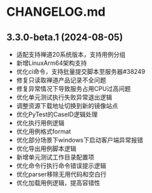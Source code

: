 # CHANGELOG.md

## 3.3.0-beta.1 (2024-08-05)

- 适配支持禅道20系统版本，支持用例分组
- 新增LinuxArm64架构支持
- 优化ci命令，支持批量提交脚本至服务器#38249
- 修复只读取禅道产品记录不全问题
- 修复异常情况下导致服务占用CPU过高问题
- 优化单元测试执行失败异常退出逻辑
- 调整资源下载地址切换到新的镜像站点
- 优化PyTest的CaseID逻辑处理
- 优化执行用例逻辑
- 优化用例格式format
- 优化部分场景下windows下启动客户端异常报错
- 优化导出用例脚本逻辑
- 新增单元测试工作目录配置项
- 优化命令行执行命令错误提示逻辑
- 优化parser移除无用代码和空白行
- 优化加载用例逻辑，提高容错性

